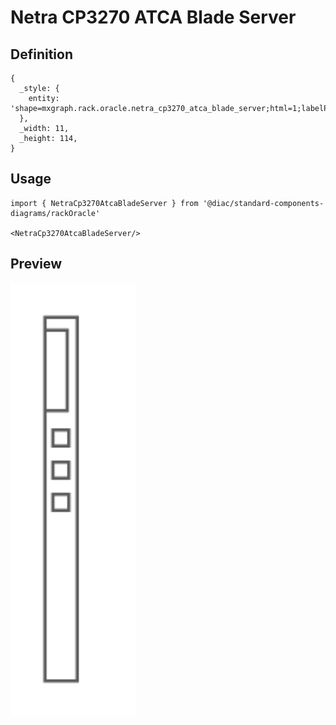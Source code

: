 # Netra CP3270 ATCA Blade Server

## Definition

```
{
  _style: { 
    entity: 'shape=mxgraph.rack.oracle.netra_cp3270_atca_blade_server;html=1;labelPosition=right;align=left;spacingLeft=15;dashed=0;shadow=0;fillColor=#ffffff;',
  },
  _width: 11,
  _height: 114,
}
```

## Usage

```
import { NetraCp3270AtcaBladeServer } from '@diac/standard-components-diagrams/rackOracle'

<NetraCp3270AtcaBladeServer/>
```

## Preview

<img src="./netra-cp3270-atca-blade-server.png" width="200"/>
